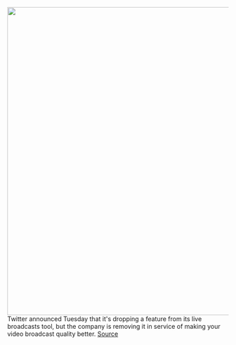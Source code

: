 <img src='https://cdn.vox-cdn.com/thumbor/e6DvficWEg1zZcJUDXCfQwEf7hM=/0x0:2040x1360/1200x800/filters:focal(857x517:1183x843)/cdn.vox-cdn.com/uploads/chorus_image/image/69956897/acastro_180130_1777_0008.0.jpg' width='700px' /><br/>
Twitter announced Tuesday that it's dropping a feature from its live broadcasts tool, but the company is removing it in service of making your video broadcast quality better.
<a href='https://www.theverge.com/2021/10/5/22711672/twitter-live-video-quality-improvements-dropped-feature'> Source <a/>